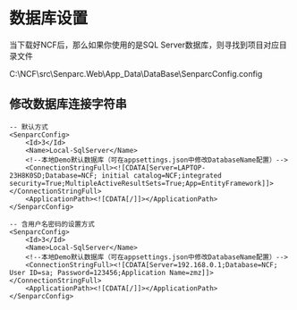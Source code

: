 # 数据库设置

当下载好NCF后，那么如果你使用的是SQL Server数据库，则寻找到项目对应目录文件

C:\NCF\src\Senparc.Web\App_Data\DataBase\SenparcConfig.config

## 修改数据库连接字符串

```
-- 默认方式
<SenparcConfig>
    <Id>3</Id>
    <Name>Local-SqlServer</Name>
    <!--本地Demo默认数据库（可在appsettings.json中修改DatabaseName配置）-->
    <ConnectionStringFull><![CDATA[Server=LAPTOP-23H8K0SD;Database=NCF; initial catalog=NCF;integrated security=True;MultipleActiveResultSets=True;App=EntityFramework]]></ConnectionStringFull>
    <ApplicationPath><![CDATA[/]]></ApplicationPath>
</SenparcConfig>

-- 含用户名密码的设置方式
<SenparcConfig>
    <Id>3</Id>
    <Name>Local-SqlServer</Name>
    <!--本地Demo默认数据库（可在appsettings.json中修改DatabaseName配置）-->
    <ConnectionStringFull><![CDATA[Server=192.168.0.1;Database=NCF; User ID=sa; Password=123456;Application Name=zmz]]></ConnectionStringFull>
    <ApplicationPath><![CDATA[/]]></ApplicationPath>
</SenparcConfig>
```